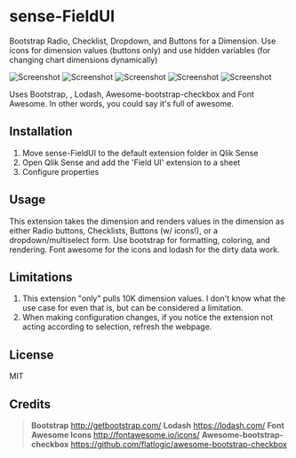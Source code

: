 # sense-FieldUI
Bootstrap Radio, Checklist, Dropdown, and Buttons for a Dimension. Use icons for dimension values (buttons only) and use hidden variables (for changing chart dimensions dynamically)

![Screenshot](https://raw.githubusercontent.com/balexbyrd/sense-FieldUI/master/preview.png)
![Screenshot](https://raw.githubusercontent.com/balexbyrd/sense-FieldUI/master/button.png)
![Screenshot](https://raw.githubusercontent.com/balexbyrd/sense-FieldUI/master/checkbox.png)
![Screenshot](https://raw.githubusercontent.com/balexbyrd/sense-FieldUI/master/radio.png)
![Screenshot](https://raw.githubusercontent.com/balexbyrd/sense-FieldUI/master/dropdown.png)

Uses Bootstrap, , Lodash, Awesome-bootstrap-checkbox and Font Awesome. In other words, you could say it's full of awesome.

## Installation

1. Move sense-FieldUI to the default extension folder in Qlik Sense
2. Open Qlik Sense and add the 'Field UI' extension to a sheet
3. Configure properties	
	
## Usage

This extension takes the dimension and renders values in the dimension as either Radio buttons, Checklists, Buttons (w/ icons!), or a dropdown/multiselect form. Use bootstrap for formatting, coloring, and rendering. Font awesome for the icons and lodash for the dirty data work.

## Limitations

1. This extension "only" pulls 10K dimension values. I don't know what the use case for even that is, but can be considered a limitation.
2. When making configuration changes, if you notice the extension not acting according to selection, refresh the webpage.

## License

MIT

## Credits

> **Bootstrap** <http://getbootstrap.com/>
> **Lodash** <https://lodash.com/>
> **Font Awesome Icons** <http://fontawesome.io/icons/>
> **Awesome-bootstrap-checkbox** <https://github.com/flatlogic/awesome-bootstrap-checkbox>